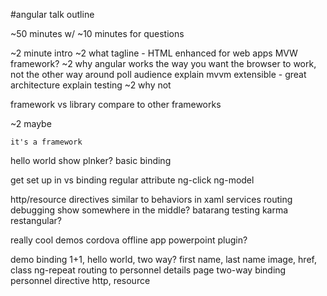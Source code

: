 #angular talk outline


~50 minutes w/ ~10 minutes for questions

~2 minute intro
~2	what
		tagline - HTML enhanced for web apps
		MVW framework?
~2 why
	angular works the way you want the browser to work, not the other way around
	poll audience
	explain mvvm
	extensible - great architecture
	explain testing
~2 why not

framework vs library
compare to other frameworks


~2 maybe

	it's a framework
	
hello world
	show plnker?
	basic binding
	

		
		
get set up in vs
binding
	regular
	attribute
	ng-click
	ng-model

http/resource
directives
	similar to behaviors in xaml
services
routing
debugging
	show somewhere in the middle?
	batarang
testing
	karma
	restangular?
	
really cool demos
	cordova
	offline app
		powerpoint plugin?

		
		
demo
	binding 1+1, hello world, two way?
	first name, last name
	image, href, class
	ng-repeat
	routing to personnel details page
	two-way binding
	personnel directive
	http, resource
	
	
	